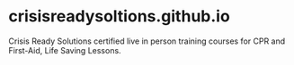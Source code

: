 # crisisreadysoltions.github.io
Crisis Ready Solutions certified live in person training courses for CPR and First-Aid, Life Saving Lessons.
